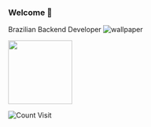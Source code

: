 ### Welcome 👋

Brazilian Backend Developer
![wallpaper](https://user-images.githubusercontent.com/38351639/188795177-a2dac336-d553-43d2-90d8-249ec92747b4.gif)

 <img 
      height="130em" 
      src="https://github-readme-stats.vercel.app/api/top-langs/?username=ViniciusTeixeiraBarreto&layout=compact&langs_count=7&theme=dark"/>


![Count Visit](https://komarev.com/ghpvc/?username=viniciusTeixeiraBarreto)

